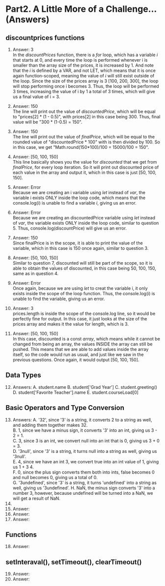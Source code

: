 # Part2. A Little More of a Challenge... (Answers)

## discountprices functions

1. Answer: 3 <br>
In the *discountPrices* function, there is a *for* loop, which has a variable *i* that starts at 0, and every time the loop is performed whenever i is smaller than the array size of the prices, it is increased by 1. And note that the *i* is defined by a VAR, and not LET, which means that it is once again function-scoped, meaning the value of *i* will still exist outside of the loop. Since the size of the prices array is 3 [100, 200, 300], the loop will stop performing once i becomes 3. Thus, the loop will be performed 3 times, increasing the value of i by 1 a total of 3 times, which will give us a final value of i = 3.

2. Answer: 150 <br>
The line will print out the value of *discountedPrice*, which will be equal to "prices[2] * (1 - 0.5)", with prices[2] in this case being 300. Thus, final value will be "300 * (1-0.5) = 150".

3. Answer: 150 <br>
The line will print out the value of *finalPrice*, which will be equal to the rounded value of "discountedPrice * 100" with is then divided by 100. So in this case, we get "Math.round(150*100)/100 = 15000/100 = 150".

4. Answer: [50, 100, 150] <br>
This line basically shows you the value for *discounted* that we get from *finalPrice*, for every loop iteration. So it will print out discounted price of each value in the array and output it, which in this case is just [50, 100, 150].

5. Answer: Error <br>
Because we are creating an i variable using *let* instead of *var*, the variable i exists ONLY inside the loop code, which means that the console.log(i) is unable to find a variable *i*, giving us an error.

6. Answer: Error <br>
Because we are creating an discountedPrice variable using *let* instead of *var*, the variable exists ONLY inside the loop code, similar to question 5. Thus, console.log(discountPrice) will give us an error.

7. Answer: 150 <br>
Since finalPrice is in the scope, it is able to print the value of the variable, which in this case is 150 once again, similar to question 3. 

8. Answer: [50, 100, 150] <br>
Similar to question 7, discounted will still be part of the scope, so it is able to obtain the values of discounted, in this case being 50, 100, 150, same as in question 4.

9. Answer: Error <br>
Once again, because we are using *let* to creat the variable i, it only exists inside the scope of the loop function. Thus, the console.log(i) is unable to find the variable, giving us an error.

10. Answer: 3 <br>
prices.length is inside the scope of the console.log line, so it would be perfectly fine for output. In this case, it just looks at the size of the prices array and makes it the value for length, which is 3.

11. Answer: [50, 100, 150] <br>
In this case, discounted is a const *array*, which means while it cannot be changed from being an array, the values INSIDE the array can still be pushed. This means that we are able to add values inside the array itself, so the code would run as usual, and just like we saw in the previous questions. Once again, it would output [50, 100, 150].

## Data Types

12. Answers:
A. student.name
B. student['Grad Year']
C. student.greeting()
D. student['Favorite Teacher'].name
E. student.courseLoad[0]

## Basic Operators and Type Conversion

13. Answers:
    A. '32', since '3' is a string, it converts 2 to a string as well, and adding them together makes 32. <br>
    B. 1, since we have a minus sign, it converts '3' into an int, giving us 3 - 2 = 1. <br>
    C. 3, since 3 is an int, we convert null into an int that is 0, giving us 3 + 0 = 3. <br>
    D. '3null', since '3' is a string, it turns null into a string as well, giving us '3null'. <br>
    E. 4, since we have an int 3, we convert true into an int value of 1, giving us 1 + 3 4. <br>
    F. 0, since the plus sign converts them both into ints, false becomes 0 and null becomes 0, giving us a total of 0. <br>
    G. '3undefined', since '3' is a string, it turns 'undefined' into a string as well, giving us '3undefined'.
    H. NaN, the minus sign converts '3' into a number 3, however, because undefined will be turned into a NaN, we will get a     result of NaN. <br>
14. 
15. Answer:
16. Answer:
17. Answer:

## Functions
18. Answer:

## setInteraval(), setTimeout(), clearTimeout()

19. Answer:
20. Answer:

